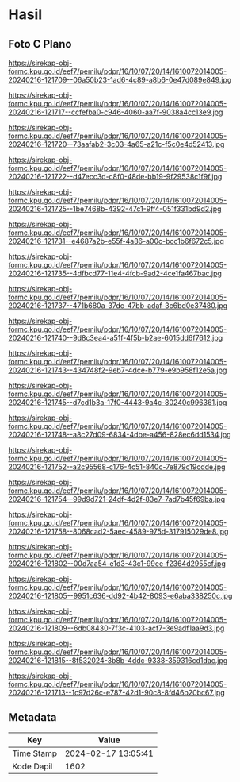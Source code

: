 # Hasil

## Foto C Plano

https://sirekap-obj-formc.kpu.go.id/eef7/pemilu/pdpr/16/10/07/20/14/1610072014005-20240216-121709--06a50b23-1ad6-4c89-a8b6-0e47d089e849.jpg

https://sirekap-obj-formc.kpu.go.id/eef7/pemilu/pdpr/16/10/07/20/14/1610072014005-20240216-121717--ccfefba0-c946-4060-aa7f-9038a4cc13e9.jpg

https://sirekap-obj-formc.kpu.go.id/eef7/pemilu/pdpr/16/10/07/20/14/1610072014005-20240216-121720--73aafab2-3c03-4a65-a21c-f5c0e4d52413.jpg

https://sirekap-obj-formc.kpu.go.id/eef7/pemilu/pdpr/16/10/07/20/14/1610072014005-20240216-121722--d47ecc3d-c8f0-48de-bb19-9f29538c1f9f.jpg

https://sirekap-obj-formc.kpu.go.id/eef7/pemilu/pdpr/16/10/07/20/14/1610072014005-20240216-121725--1be7468b-4392-47c1-9ff4-051f331bd9d2.jpg

https://sirekap-obj-formc.kpu.go.id/eef7/pemilu/pdpr/16/10/07/20/14/1610072014005-20240216-121731--e4687a2b-e55f-4a86-a00c-bcc1b6f672c5.jpg

https://sirekap-obj-formc.kpu.go.id/eef7/pemilu/pdpr/16/10/07/20/14/1610072014005-20240216-121735--4dfbcd77-11e4-4fcb-9ad2-4ce1fa467bac.jpg

https://sirekap-obj-formc.kpu.go.id/eef7/pemilu/pdpr/16/10/07/20/14/1610072014005-20240216-121737--471b680a-37dc-47bb-adaf-3c6bd0e37480.jpg

https://sirekap-obj-formc.kpu.go.id/eef7/pemilu/pdpr/16/10/07/20/14/1610072014005-20240216-121740--9d8c3ea4-a51f-4f5b-b2ae-6015dd6f7612.jpg

https://sirekap-obj-formc.kpu.go.id/eef7/pemilu/pdpr/16/10/07/20/14/1610072014005-20240216-121743--434748f2-9eb7-4dce-b779-e9b958f12e5a.jpg

https://sirekap-obj-formc.kpu.go.id/eef7/pemilu/pdpr/16/10/07/20/14/1610072014005-20240216-121745--d7cd1b3a-17f0-4443-9a4c-80240c996361.jpg

https://sirekap-obj-formc.kpu.go.id/eef7/pemilu/pdpr/16/10/07/20/14/1610072014005-20240216-121748--a8c27d09-6834-4dbe-a456-828ec6dd1534.jpg

https://sirekap-obj-formc.kpu.go.id/eef7/pemilu/pdpr/16/10/07/20/14/1610072014005-20240216-121752--a2c95568-c176-4c51-840c-7e879c19cdde.jpg

https://sirekap-obj-formc.kpu.go.id/eef7/pemilu/pdpr/16/10/07/20/14/1610072014005-20240216-121754--99d9d721-24df-4d2f-83e7-7ad7b45f69ba.jpg

https://sirekap-obj-formc.kpu.go.id/eef7/pemilu/pdpr/16/10/07/20/14/1610072014005-20240216-121758--8068cad2-5aec-4589-975d-317915029de8.jpg

https://sirekap-obj-formc.kpu.go.id/eef7/pemilu/pdpr/16/10/07/20/14/1610072014005-20240216-121802--00d7aa54-e1d3-43c1-99ee-f2364d2955cf.jpg

https://sirekap-obj-formc.kpu.go.id/eef7/pemilu/pdpr/16/10/07/20/14/1610072014005-20240216-121805--9951c636-dd92-4b42-8093-e6aba338250c.jpg

https://sirekap-obj-formc.kpu.go.id/eef7/pemilu/pdpr/16/10/07/20/14/1610072014005-20240216-121809--6db08430-7f3c-4103-acf7-3e9adf1aa9d3.jpg

https://sirekap-obj-formc.kpu.go.id/eef7/pemilu/pdpr/16/10/07/20/14/1610072014005-20240216-121815--8f532024-3b8b-4ddc-9338-359316cd1dac.jpg

https://sirekap-obj-formc.kpu.go.id/eef7/pemilu/pdpr/16/10/07/20/14/1610072014005-20240216-121713--1c97d26c-e787-42d1-90c8-8fd46b20bc67.jpg


## Metadata

| Key        | Value               |
| ---------- | ------------------- |
| Time Stamp | 2024-02-17 13:05:41 |
| Kode Dapil | 1602                |



